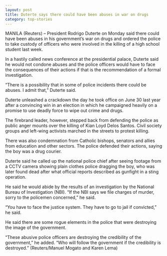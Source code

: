 ```yaml
---
layout: post
title: Duterte says there could have been abuses in war on drugs
category: top-stories
---
```


MANILA (Reuters) – President Rodrigo Duterte on Monday said there could have been abuses in his government’s war on drugs and ordered the police to take custody of officers who were involved in the killing of a high school student last week.

In a hastily called news conference at the presidential palace, Duterte said he would not condone abuses and the police officers would have to face the consequences of their actions if that is the recommendation of a formal investigation.

“There is a possibility that in some of police incidents there could be abuses. I admit that,” Duterte said.

Duterte unleashed a crackdown the day he took office on June 30 last year after a convincing win in an election in which he campaigned heavily on a promise to use deadly force to wipe out crime and drugs.

The firebrand leader, however, stepped back from defending the police as public anger mounts over the killing of Kian Loyd Delos Santos. Civil society groups and left-wing activists marched in the streets to protest killing.

There was also condemnation from Catholic bishops, senators and allies from education and other sectors. The police defended their actions, saying the boy was a drug courier.

Duterte said he called up the national police chief after seeing footage from a CCTV camera showing plain clothes police dragging the boy, who was later found dead after what official reports described as gunfight in a sting operation.

He said he would abide by the results of an investigation by the National Bureau of Investigation (NBI). “If the NBI says we file charges of murder, sorry to the policemen concerned,” he said.

“You have to face the justice system. They have to go to jail if convicted,” he said.

He said there are some rogue elements in the police that were destroying the image of the government.

“These abusive police officers are destroying the credibility of the government,” he added. “Who will follow the government if the credibility is destroyed.” (Reuters/Manuel Mogato and Karen Lema)
